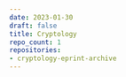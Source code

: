 ```yaml
---
date: 2023-01-30
draft: false
title: Cryptology
repo_count: 1
repositories:
- cryptology-eprint-archive
---
```




